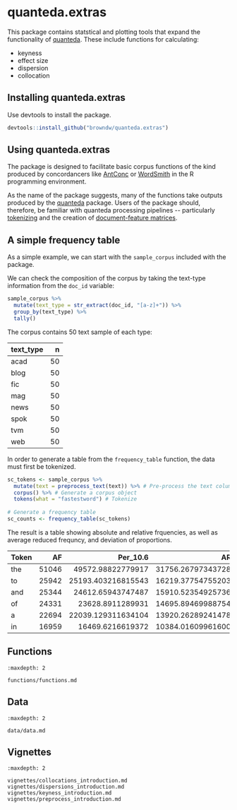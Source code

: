 # quanteda.extras

This package contains statstical and plotting tools that expand the functionality of [quanteda](http://quanteda.io/). These include functions for calculating:

* keyness
* effect size
* dispersion
* collocation


## Installing quanteda.extras

Use devtools to install the package.

```r
devtools::install_github("browndw/quanteda.extras")
```

## Using quanteda.extras

The package is designed to facilitate basic corpus functions of the kind produced by concordancers like [AntConc](https://www.laurenceanthony.net/software/antconc/) or [WordSmith](https://lexically.net/wordsmith/) in the R programming environment.

As the name of the package suggests, many of the functions take outputs produced by the [quanteda](https://quanteda.io/) package. Users of the package should, therefore, be familiar with quanteda processing pipelines -- particularly [tokenizing](https://quanteda.io/reference/tokens.html) and the creation of [document-feature matrices](https://quanteda.io/reference/dfm.html).

## A simple frequency table

As a simple example, we can start with the `sample_corpus` included with the package.

We can check the composition of the corpus by taking the text-type information from the `doc_id` variable:

``` r
sample_corpus %>%
  mutate(text_type = str_extract(doc_id, "[a-z]+")) %>%
  group_by(text_type) %>%
  tally()
```

The corpus contains 50 text sample of each type:


| text_type |  n |
|-----------|---:|
| acad      | 50 |
| blog      | 50 |
| fic       | 50 |
| mag       | 50 |
| news      | 50 |
| spok      | 50 |
| tvm       | 50 |
| web       | 50 |

In order to generate a table from the `frequency_table` function, the data must first be tokenized.

``` r
sc_tokens <- sample_corpus %>%
  mutate(text = preprocess_text(text)) %>% # Pre-process the text column
  corpus() %>% # Generate a corpus object
  tokens(what = "fastestword") # Tokenize
  
# Generate a frequency table
sc_counts <- frequency_table(sc_tokens)

```
The result is a table showing absolute and relative frquencies, as well as average reduced frequncy, and deviation of proportions. 

| Token | AF    | Per\_10.6           | ARF                | DP                  |
|-------|------:|-------------------:|-------------------:|--------------------:|
| the   | 51046 | 49572.98822779917  | 31756.267973437283 | 0.14353581079341268 |
| to    | 25942 | 25193.403216815543 | 16219.377547552038 | 0.09146807813084532 |
| and   | 25344 | 24612.65943747487  | 15910.523549257367 | 0.12570387667514152 |
| of    | 24331 | 23628.8911289931   | 14695.894699887542 | 0.17752068678885638 |
| a     | 22694 | 22039.129311634104 | 13920.262892414788 | 0.1098711133049567  |
| in    | 16959 | 16469.6216619372   | 10384.016099616008 | 0.14662171556500003 |

## Functions

```{toctree}
:maxdepth: 2

functions/functions.md
```

## Data

```{toctree}
:maxdepth: 2

data/data.md
```


## Vignettes

```{toctree}
:maxdepth: 2

vignettes/collocations_introduction.md
vignettes/dispersions_introduction.md
vignettes/keyness_introduction.md
vignettes/preprocess_introduction.md
```
